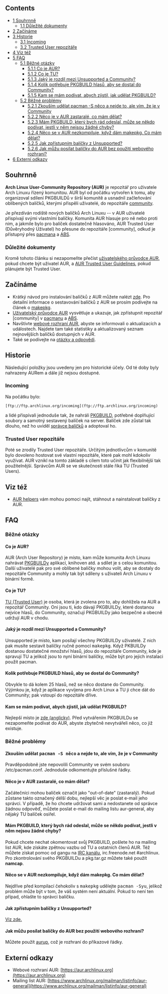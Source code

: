 ## Contents

*   [1 Souhrnně](#Souhrnn.C4.9B)
    *   [1.1 Důležité dokumenty](#D.C5.AFle.C5.BEit.C3.A9_dokumenty)
*   [2 Začínáme](#Za.C4.8D.C3.ADn.C3.A1me)
*   [3 Historie](#Historie)
    *   [3.1 Incoming](#Incoming)
    *   [3.2 Trusted User repozitáře](#Trusted_User_repozit.C3.A1.C5.99e)
*   [4 Viz též](#Viz_t.C3.A9.C5.BE)
*   [5 FAQ](#FAQ)
    *   [5.1 Běžné otázky](#B.C4.9B.C5.BEn.C3.A9_ot.C3.A1zky)
        *   [5.1.1 Co je AUR?](#Co_je_AUR.3F)
        *   [5.1.2 Co je TU?](#Co_je_TU.3F)
        *   [5.1.3 Jaký je rozdíl mezi Unsupported a Community?](#Jak.C3.BD_je_rozd.C3.ADl_mezi_Unsupported_a_Community.3F)
        *   [5.1.4 Kolik potřebuje PKGBUILD hlasů, aby se dostal do Community?](#Kolik_pot.C5.99ebuje_PKGBUILD_hlas.C5.AF.2C_aby_se_dostal_do_Community.3F)
        *   [5.1.5 Kam se mám podívat, abych zjistil, jak udělat PKGBUILD?](#Kam_se_m.C3.A1m_pod.C3.ADvat.2C_abych_zjistil.2C_jak_ud.C4.9Blat_PKGBUILD.3F)
    *   [5.2 Běžné problémy](#B.C4.9B.C5.BEn.C3.A9_probl.C3.A9my)
        *   [5.2.1 Zkouším udělat pacman -S něco a nejde to, ale vím, že je v Community](#Zkou.C5.A1.C3.ADm_ud.C4.9Blat_pacman_-S_n.C4.9Bco_a_nejde_to.2C_ale_v.C3.ADm.2C_.C5.BEe_je_v_Community)
        *   [5.2.2 Něco je v AUR zastaralé, co mám dělat?](#N.C4.9Bco_je_v_AUR_zastaral.C3.A9.2C_co_m.C3.A1m_d.C4.9Blat.3F)
        *   [5.2.3 Mám PKGBUILD, který bych rád odeslal, může se někdo podívat, jestli v něm nejsou žádné chyby?](#M.C3.A1m_PKGBUILD.2C_kter.C3.BD_bych_r.C3.A1d_odeslal.2C_m.C5.AF.C5.BEe_se_n.C4.9Bkdo_pod.C3.ADvat.2C_jestli_v_n.C4.9Bm_nejsou_.C5.BE.C3.A1dn.C3.A9_chyby.3F)
        *   [5.2.4 Něco se v AUR nezkompiluje, když dám makepkg. Co mám dělat?](#N.C4.9Bco_se_v_AUR_nezkompiluje.2C_kdy.C5.BE_d.C3.A1m_makepkg._Co_m.C3.A1m_d.C4.9Blat.3F)
        *   [5.2.5 Jak zpřístupním balíčky z Unsupported?](#Jak_zp.C5.99.C3.ADstupn.C3.ADm_bal.C3.AD.C4.8Dky_z_Unsupported.3F)
        *   [5.2.6 Jak můžu posílat balíčky do AUR bez použití webového rozhraní?](#Jak_m.C5.AF.C5.BEu_pos.C3.ADlat_bal.C3.AD.C4.8Dky_do_AUR_bez_pou.C5.BEit.C3.AD_webov.C3.A9ho_rozhran.C3.AD.3F)
*   [6 Externí odkazy](#Extern.C3.AD_odkazy)

## Souhrnně

**Arch Linux User-Community Repository (AUR)** je repozitář pro uživatele Arch Linuxu řízený komunitou. AUR byl od počátku vytvořen k tomu, aby organizoval sdílení PKGBUILDů v širší komunitě a usnadnil začleňování oblíbených balíčků, kterými přispěli uživatelé, do repozitáře [community](/index.php/AUR_-_u%C5%BEivatelsk%C3%BD_pr%C5%AFvodce_(%C4%8Cesky)#.5Bcommunity.5D "AUR - uživatelský průvodce (Česky)").

Je přezdíván rodiště nových balíčků Arch Linuxu -- v AUR uživatelé přispívají svými vlastními balíčky. Komunita AUR hlasuje pro ně nebo proti nim, a jakmile bylo pro balíček dostatečně hlasováno, AUR Trusted User (Důvěryhodný Uživatel) ho přesune do repozitáře [community], odkud je přístupný přes [pacmana](/index.php/Pacman_(%C4%8Cesky) "Pacman (Česky)") a [ABS](/index.php/ABS_-_The_Arch_Build_System_(%C4%8Cesky) "ABS - The Arch Build System (Česky)").

### Důležité dokumenty

Kromě tohoto článku si nezapomeňte přečíst [uživatelského průvodce AUR](/index.php/AUR_-_u%C5%BEivatelsk%C3%BD_pr%C5%AFvodce_(%C4%8Cesky) "AUR - uživatelský průvodce (Česky)"), pokud chcete být uživatel AUR, a [AUR Trusted User Guidelines](/index.php/AUR_Trusted_User_Guidelines "AUR Trusted User Guidelines"), pokud plánujete být Trusted User.

## Začínáme

*   Krátký návod pro instalování balíčků z AUR můžete nalézt [zde](/index.php/AUR_-_u%C5%BEivatelsk%C3%BD_pr%C5%AFvodce_(%C4%8Cesky)#Jak_na_bal.C3.AD.C4.8Dek_z_UNSUPPORTED "AUR - uživatelský průvodce (Česky)"). Pro detailní informace o sestavování balíčků z AUR se prosím podívejte na článek o [makepkg](/index.php/Makepkg "Makepkg").
*   [Uživatelský průvodce AUR](/index.php/AUR_-_u%C5%BEivatelsk%C3%BD_pr%C5%AFvodce_(%C4%8Cesky) "AUR - uživatelský průvodce (Česky)") vysvětluje a ukazuje, jak zpřístupnit repozitář [community] v [pacmanu](/index.php/Pacman_(%C4%8Cesky) "Pacman (Česky)") a [ABS](/index.php/ABS_-_The_Arch_Build_System_(%C4%8Cesky) "ABS - The Arch Build System (Česky)").
*   Navštivte [webové rozhraní AUR](https://aur.archlinux.org), abyste se informovali o aktualizacích a událostech. Najdete tam také statistiky a aktualizovaný seznam nejnovějších balíčků dostupných v AUR.
*   Také se podívejte na [otázky a odpovědi](/index.php/AUR_Q_%26_A "AUR Q & A").

## Historie

Následující položky jsou uvedeny jen pro historické účely. Od té doby byly nahrazeny AURem a dále již nejsou dostupné.

### Incoming

Na počátku bylo:

```
[ftp://ftp.archlinux.org/incoming](ftp://ftp.archlinux.org/incoming)

```

a lidé přispívali jednoduše tak, že nahráli [PKGBUILD](/index.php/PKGBUILD "PKGBUILD"), potřebné doplňující soubory a samotný sestavený balíček na server. Balíček zde zůstal tak dlouho, než ho uviděl [správce balíčků](/index.php/Package_Maintainer "Package Maintainer") a adoptoval ho.

### Trusted User repozitáře

Poté se zrodily Trusted User repozitáře. Určitým jednotlivcům v komunitě bylo dovoleno hostovat své vlastní repozitáře, které pak mohl kdokoliv využívat. AUR vznikl na tomto základě s cílem toto učinit jak flexibilnější tak použitelnější. Správcům AUR se ve skutečnosti stále říká TU (Trusted Users).

## Viz též

*   [AUR helpers](/index.php/AUR_helpers "AUR helpers") vám mohou pomoci najít, stáhnout a nainstalovat balíčky z AUR.

## FAQ

### Běžné otázky

#### Co je AUR?

AUR (Arch User Repository) je místo, kam může komunita Arch Linuxu nahrávat [PKGBUILDy](/index.php/Arch_Build_System_(%C4%8Cesky)#Co_je_PKGBUILD_a_co_obsahuje.3F "Arch Build System (Česky)") aplikací, knihoven atd. a sdílet je s celou komunitou. Další uživatelé pak pro své oblíbené balíčky mohou volit, aby se dostaly do repozitáře Community a mohly tak být sdíleny s uživateli Arch Linuxu v binární formě.

#### Co je TU?

[TU (Trusted User)](/index.php/AUR_Trusted_User_Guidelines "AUR Trusted User Guidelines") je osoba, která je zvolena pro to, aby dohlížela na AUR a repozitář Community. Oni jsou ti, kdo dávají PKGBUILDy, které dostanou nejvíce hlasů, do Community, označují PKGBUILDy jako bezpečné a obecně udržují AUR v chodu.

#### Jaký je rozdíl mezi Unsupported a Community?

Unsupported je místo, kam posílají všechny PKGBUILDy uživatelé. Z nich pak musíte sestavit balíčky ručně pomocí <tt>makepkg</tt>. Když PKBUILDy dostanou dostatečné množství hlasů, jdou do repozitáře Community, kde je spravují TU a jelikož jsou to nyní binární balíčky, může být pro jejich instalaci použit pacman.

#### Kolik potřebuje PKGBUILD hlasů, aby se dostal do Community?

Obvykle to dá kolem 25 hlasů, než se něco dostane do Community. Výjimkou je, když je aplikace vyvíjena pro Arch Linux a TU ji chce dát do Community; pak vstoupí do repozitáře dříve.

#### Kam se mám podívat, abych zjistil, jak udělat PKGBUILD?

Nejlepší místo je [zde (anglicky)](/index.php/Creating_packages "Creating packages"). Před vytvářením PKGBUILDu se nezapomeňte podívat do AUR, abyste zbytečně nevytvářeli něco, co již existuje.

### Běžné problémy

#### Zkouším udělat <tt>pacman -S něco</tt> a nejde to, ale vím, že je v Community

Pravděpodobně jste nepovolili Community ve svém souboru /etc/pacman.conf. Jednoduše odkomentujte příslušné řádky.

#### Něco je v AUR zastaralé, co mám dělat?

Začátečníci mohou balíček označit jako "out-of-date" (zastaralý). Pokud zůstane takto označený délší dobu, nejlepší věc je poslat e-mail jeho správci. V případě, že ho chcete udržovat sami a nedostanete od správce žádnou odpověď, můžete poslat e-mail do mailing listu aur-general, aby nějaký TU balíček osiřel.

#### Mám PKGBUILD, který bych rád odeslal, může se někdo podívat, jestli v něm nejsou žádné chyby?

Pokud chcete nechat okomentovat svůj PKGBUILD, pošlete ho na mailing list AUR, kde získáte zpětnou vazbu od TU a ostatních členů AUR. Též můžete získat pomoc od gangu na [IRC kanálu](/index.php/ArchChannel "ArchChannel"), irc.freenode.net #archlinux. Pro zkontrolování svého PKGBUILDu a pkg.tar.gz můžete také použít **namcap**.

#### Něco se v AUR nezkompiluje, když dám makepkg. Co mám dělat?

Nejdříve před kompilací čehokoliv s <tt>makepkg</tt> udělejte <tt>pacman -Syu</tt>, jelikož problém může být v tom, že váš systém není aktuální. Pokud to není ten případ, ohlašte to správci balíčku.

#### Jak zpřístupním balíčky z Unsupported?

[Viz zde.](/index.php/AUR_User_Guidelines_(%C4%8Cesky)#Jak_na_bal.C3.AD.C4.8Dek_z_UNSUPPORTED "AUR User Guidelines (Česky)")

#### Jak můžu posílat balíčky do AUR bez použití webového rozhraní?

Můžete použít [aurup](https://aur.archlinux.org/packages.php?ID=5848), což je rozhraní do příkazové řádky.

## Externí odkazy

*   Webové rozhraní AUR: [https://aur.archlinux.org](https://aur.archlinux.org)
*   Mailing list AUR: [https://www.archlinux.org/mailman/listinfo/aur-general](https://www.archlinux.org/mailman/listinfo/aur-general)
